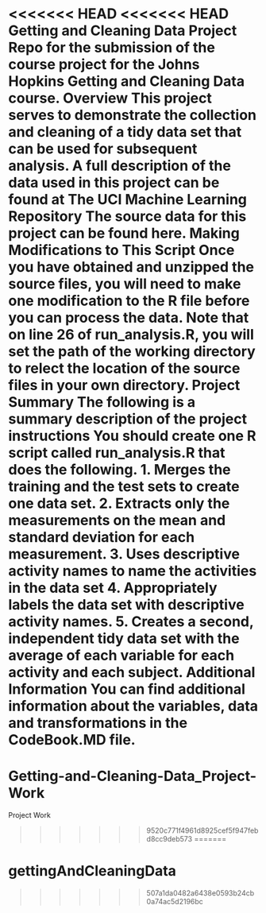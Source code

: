 <<<<<<< HEAD
<<<<<<< HEAD
Getting and Cleaning Data Project
Repo for the submission of the course project for the Johns Hopkins Getting and Cleaning Data course.
Overview
This project serves to demonstrate the collection and cleaning of a tidy data set that can be used for subsequent analysis. A full description of the data used in this project can be found at The UCI Machine Learning Repository
The source data for this project can be found here.
Making Modifications to This Script
Once you have obtained and unzipped the source files, you will need to make one modification to the R file before you can process the data. Note that on line 26 of run_analysis.R, you will set the path of the working directory to relect the location of the source files in your own directory.
Project Summary
The following is a summary description of the project instructions
You should create one R script called run_analysis.R that does the following. 1. Merges the training and the test sets to create one data set. 2. Extracts only the measurements on the mean and standard deviation for each measurement. 3. Uses descriptive activity names to name the activities in the data set 4. Appropriately labels the data set with descriptive activity names. 5. Creates a second, independent tidy data set with the average of each variable for each activity and each subject. 
Additional Information
You can find additional information about the variables, data and transformations in the CodeBook.MD file.
=======
# Getting-and-Cleaning-Data_Project-Work
Project Work
>>>>>>> 9520c771f4961d8925cef5f947febd8cc9deb573
=======
# gettingAndCleaningData
>>>>>>> 507a1da0482a6438e0593b24cb0a74ac5d2196bc

